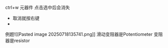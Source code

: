 ctrl+w 元器件
	点击选中后会消失
- 取消就按右键
- 

例题![[Pasted image 20250718135741.png]]
滑动变阻器是Potentiometer
变阻器是resistor